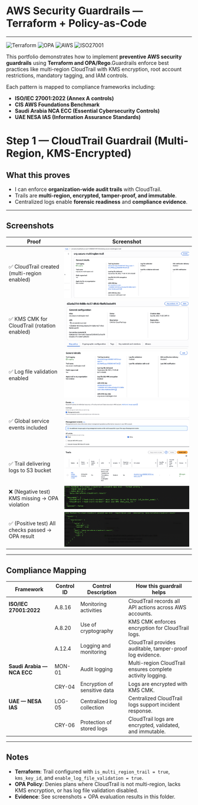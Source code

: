 
# AWS Security Guardrails — Terraform + Policy-as-Code
---

![Terraform](https://img.shields.io/badge/Terraform-Security-blue?logo=terraform)
![OPA](https://img.shields.io/badge/OPA-Policy--as--Code-green?logo=openpolicyagent)
![AWS](https://img.shields.io/badge/AWS-Guardrails-orange?logo=amazonaws)
![ISO27001](https://img.shields.io/badge/ISO-27001%3A2022-critical?logo=security)

This portfolio demonstrates how to implement **preventive AWS security guardrails** using **Terraform and OPA/Rego**.Guardrails enforce best practices like multi-region CloudTrail with KMS encryption, root account restrictions, mandatory tagging, and IAM controls.

Each pattern is mapped to compliance frameworks including:

- **ISO/IEC 27001:2022 (Annex A controls)**
- **CIS AWS Foundations Benchmark**
- **Saudi Arabia NCA ECC (Essential Cybersecurity Controls)**
- **UAE NESA IAS (Information Assurance Standards)**

# Step 1 — CloudTrail Guardrail (Multi-Region, KMS-Encrypted)

## What this proves
- I can enforce **organization-wide audit trails** with CloudTrail.
- Trails are **multi-region, encrypted, tamper-proof, and immutable**.
- Centralized logs enable **forensic readiness** and **compliance evidence**.

---

## Screenshots

| Proof | Screenshot |
|-------|------------|
| ✅ CloudTrail created (multi-region enabled) | ![CloudTrail Multi-Region](./step1-cloudtrail/screenshots/screenshot-cloudtrail-multiregion.png) |
| ✅ KMS CMK for CloudTrail (rotation enabled) | ![CloudTrail KMS](./step1-cloudtrail/screenshots/screenshot-cloudtrail-kms-cmk.png) |
| ✅ Log file validation enabled | ![CloudTrail Log Validation](./step1-cloudtrail/screenshots/screenshot-cloudtrail-logfilevalidation.png) |
| ✅ Global service events included | ![CloudTrail Global Events](./step1-cloudtrail/screenshots/screenshot-cloudtrail-globalevents.png) |
| ✅ Trail delivering logs to S3 bucket | ![CloudTrail S3 Delivery](./step1-cloudtrail/screenshots/screenshot-cloudtrail-s3delivery.png) |
| ❌ (Negative test) KMS missing → OPA violation | ![OPA Fail KMS](./step1-cloudtrail/screenshots/screenshot-cloudtrail-opa-fail-kms.png) |
| ✅ (Positive test) All checks passed → OPA result | ![OPA Pass](./step1-cloudtrail/screenshots/screenshot-cloudtrail-opa-pass.png) |

---

## Compliance Mapping

| Framework | Control ID | Control Description | How this guardrail helps |
|-----------|------------|---------------------|--------------------------|
| **ISO/IEC 27001:2022** | A.8.16 | Monitoring activities | CloudTrail records all API actions across AWS accounts. |
| | A.8.20 | Use of cryptography | KMS CMK enforces encryption for CloudTrail logs. |
| | A.12.4 | Logging and monitoring | CloudTrail provides auditable, tamper-proof log evidence. |
| **Saudi Arabia — NCA ECC** | MON-01 | Audit logging | Multi-region CloudTrail ensures complete activity logging. |
| | CRY-04 | Encryption of sensitive data | Logs are encrypted with KMS CMK. |
| **UAE — NESA IAS** | LOG-05 | Centralized log collection | Centralized CloudTrail logs support incident response. |
| | CRY-06 | Protection of stored logs | CloudTrail logs are encrypted, validated, and immutable. |

---

## Notes
- **Terraform**: Trail configured with `is_multi_region_trail = true`, `kms_key_id`, and `enable_log_file_validation = true`.
- **OPA Policy**: Denies plans where CloudTrail is not multi-region, lacks KMS encryption, or has log file validation disabled.
- **Evidence**: See screenshots + OPA evaluation results in this folder.

